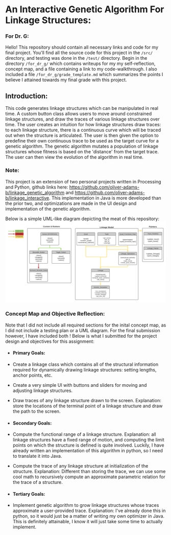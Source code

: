 # An Interactive Genetic Algorithm For Linkage Structures:

### For Dr. G:

Hello! This repository should contain all necessary links and code for my final project. You'll find all the source code for this project in the ```/src/``` directory, and testing was done in the ```/test/``` directory. Begin in the directory ```/for_dr_g/```  which contains writeups for my my self-reflection, concept map, and a file containing a link to my code-walkthrough. I also included a file ```/for_dr_g/grade_template.md``` which summarizes the points I believe I attained towards my final grade with this project. 

## Introduction: 
This code generates linkage structures which can be manipulated in real time. A custom button class allows users to move around constrained linkage structures, and draw the traces of various linkage structures over time. The user creates an intuition for how linkage structures draw traces: to each linkage structure, there is a continuous curve which will be traced out when the structure is articulated. The user is then given the option to predefine their own continuous trace to be used as the target curve for a genetic algorithm. The genetic algorithm mutates a population of linkage structures whose fitness is based on the 'distance' from the target trace. The user can then view the evolution of the algorithm in real time. 

### Note: 
This project is an extension of two personal projects written in Processing and Python, github links here: https://github.com/oliver-adams-b/linkage_genetic_algorithm and https://github.com/oliver-adams-b/linkage_interactive. This implementation in Java is more developed than the prior two, and optimizations are made in the UI design and implementation of the genetic algorithm. 

Below is a simple UML-like diagram depicting the meat of this repository:
![Alt text](https://github.com/adamso-roux/5004_Final_Project/blob/main/misc/final_project_uml_diagram.png?raw=true "Title")


### Concept Map and Objective Reflection:

Note that I did not include all required sections for the inital concept map, as I did not include a testing plan or a UML diagram. For the final submission however, I have included both ! Below is what I submitted for the project design and objectives for this assignment: 

* #### Primary Goals:

* Create a linkage class which contains all of the structural information required for dynamically drawing linkage structures: setting lengths, anchor points, etc. 

* Create a very simple UI with buttons and sliders for moving and adjusting linkage structures. 

* Draw traces of any linkage structure drawn to the screen. Explanation: store the locations of the terminal point of a linkage structure and draw the path to the screen. 

* #### Secondary Goals:

* Compute the functional range of a linkage structure. Explanation: all linkage structures have a fixed range of motion, and computing the limit points on which the structure is defined is quite involved. Luckily, I have already written an implementation of this algorithm in python, so I need to translate it into Java. 

* Compute the trace of any linkage structure at initialization of the structure. Explanation: Different than storing the trace, we can use some cool math to recursively compute an approximate parametric relation for the trace of a structure. 

* #### Tertiary Goals:

* Implement genetic algorithm to grow linkage structures whose traces approximate a user-provided trace. Explanation: I've already done this in python, so it would just be a matter of writing my own optimizer in Java. This is definitely attainable, I know it will just take some time to actually implement. 
